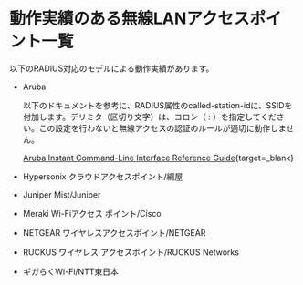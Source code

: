 # 動作実績のある無線LANアクセスポイント一覧
以下のRADIUS対応のモデルによる動作実績があります。

* Aruba

    以下のドキュメントを参考に、RADIUS属性のcalled-station-idに、SSIDを付加します。デリミタ（区切り文字）は、コロン（ : ）を指定してください。この設定を行わないと無線アクセスの認証のルールが適切に動作しません。

    [Aruba Instant Command-Line Interface Reference Guide](https://www.arubanetworks.com/techdocs/Instant_84_WebHelp/Content/instant-cli/wlan-ssid-prof.htm){target=_blank}

* Hypersonix クラウドアクセスポイント/網屋
* Juniper Mist/Juniper
* Meraki Wi-Fiアクセス ポイント/Cisco
* NETGEAR ワイヤレスアクセスポイント/NETGEAR
* RUCKUS ワイヤレス アクセスポイント/RUCKUS Networks
* ギガらくWi-Fi/NTT東日本